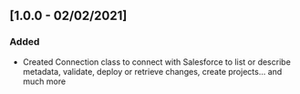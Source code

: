 ## [1.0.0 - 02/02/2021]
### Added
- Created Connection class to connect with Salesforce to list or describe metadata, validate, deploy or retrieve changes, create projects... and much more